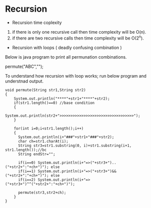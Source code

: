 # Recursion
* Recursion time coplexity
1. if there is only one recursive call then time complexity will be O(n).
2. if there are two recursive calls then time complexity will be O(2<sup>n</sup>).
* Recursion with loops ( deadly confusing combination )

Below is java program to print all permunation combinations.

permute("ABC","");

To understand how recursion with loop works; run below program and understnad output.

```
void permute(String str1,String str2)
{
	System.out.println("****"+str1+"****"+str2);
	if(str1.length()==0) //base condition
	{
			System.out.println(str2+">>>>>>>>>>>>>>>>>>>>>>>>>>>>>>>>>>");
	}
		
    for(int i=0;i<str1.length();i++)
    {
      System.out.println(i+"###"+str1+"###"+str2);
      char ch=str1.charAt(i);		
      String str3=str1.substring(0, i)+str1.substring(i+1, str1.length());//bc
      String endStr="";

      if(i==0) System.out.println(i+"=>("+str3+")..("+str2+":"+ch+")"); else
      if(i==1) System.out.println(i+"=>("+str3+")&&("+str2+":"+ch+")"); else
      if(i==2) System.out.println(i+"=>("+str3+")^^("+str2+":"+ch+")");

      permute(str3,str2+ch);
    }
}
```
